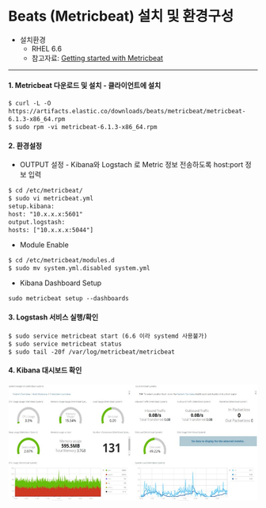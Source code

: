 # Beats (Metricbeat) 설치 및 환경구성

* 설치환경
    * RHEL 6.6
    * 참고자료: [Getting started with Metricbeat](https://www.elastic.co/guide/en/beats/metricbeat/6.1/metricbeat-getting-started.html)
---

#### 1. Metricbeat 다운로드 및 설치 - 클라이언트에 설치
  ```
  $ curl -L -O https://artifacts.elastic.co/downloads/beats/metricbeat/metricbeat-6.1.3-x86_64.rpm
  $ sudo rpm -vi metricbeat-6.1.3-x86_64.rpm
  ```
#### 2. 환경설정
  * OUTPUT 설정 - Kibana와 Logstach 로 Metric 정보 전송하도록 host:port 정보 입력
  ```
  $ cd /etc/metricbeat/
  $ sudo vi metricbeat.yml
  setup.kibana:
  host: "10.x.x.x:5601"
  output.logstash:
  hosts: ["10.x.x.x:5044"]
  ```
  * Module Enable
  ```
  $ cd /etc/metricbeat/modules.d
  $ sudo mv system.yml.disabled system.yml
  ```
  * Kibana Dashboard Setup
  ```
  sudo metricbeat setup --dashboards
  ```
  
#### 3. Logstash 서비스 실행/확인
  ```
  $ sudo service metricbeat start (6.6 이라 systemd 사용불가)
  $ sudo service metricbeat status
  $ sudo tail -20f /var/log/metricbeat/metricbeat
  ```
  
#### 4. Kibana 대시보드 확인
  ![](/chapter1/img/kibana-dashboard.jpg)
